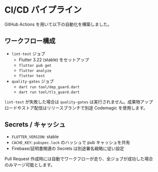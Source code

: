 # CI/CD パイプライン

GitHub Actions を用いて以下の自動化を構築しました。

## ワークフロー構成

- `lint-test` ジョブ
  - Flutter 3.22 (stable) をセットアップ
  - `flutter pub get`
  - `flutter analyze`
  - `flutter test`
- `quality-gates` ジョブ
  - `dart run tool/dep_guard.dart`
  - `dart run tool/tls_guard.dart`

`lint-test` が失敗した場合は `quality-gates` は実行されません。成果物アップロードやストア配信はリリースブランチで別途 Codemagic を使用します。

## Secrets / キャッシュ

- `FLUTTER_VERSION`: stable
- `CACHE_KEY`: `pubspec.lock` のハッシュで pub キャッシュを共有
- Firebase/証明書関連の Secrets は別途署名戦略に従い設定

Pull Request 作成時には自動でワークフローが走り、全ジョブが成功した場合のみマージ可能とします。
